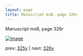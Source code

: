 ```yaml
---
layout: page
title: Manuscript msB, page 326r
---
```


Manuscript msB, page 326r

[![image](http://www.homermultitext.org/iipsrv?OBJ=IIP,1.0&FIF=/project/homer/pyramidal/deepzoom/hmt/vbbifolio/pending/vb_325v_326r.tif&WID=100&CVT=JPEG)](http://www.homermultitext.org/ict2/?urn=urn:cite2:hmt:vbbifolio.pending:vb_325v_326r)

prev:  [325v](../325v) | next:  [326v](../326v)

